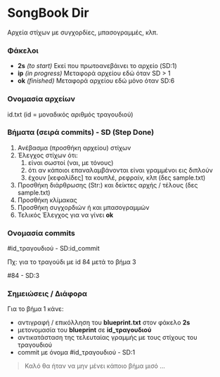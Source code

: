 # SongBook Dir

Αρχεία στίχων με συγχορδίες, μπασογραμμές, κλπ.

### Φάκελοι

- **2s** *(to start)* Εκεί που πρωτοανεβάινει το αρχείο (SD:1)
- **ip** *(in progress)* Μεταφορά αρχείου εδώ όταν SD > 1
- **ok** *(finished)* Μεταφορά αρχείου εδώ μόνο όταν SD:6

### Ονομασία αρχείων

id.txt (id = μοναδικός αριθμός τραγουδιού)

### Βήματα (σειρά commits) - SD (Step Done)

1. Ανέβασμα (προσθήκη αρχείου) στίχων
2. Έλεγχος στίχων ότι:
	1. είναι σωστοί (ναι, με τόνους)
	2. ότι αν κάποιοι επαναλαμβάνονται είναι γραμμένοι εις διπλούν
	3. έχουν [κεφαλίδες] τα κουπλέ, ρεφραίν, κλπ (δες sample.txt)
3. Προσθήκη διάρθρωσης (Str:) και δείκτες αρχής / τέλους (δες sample.txt)
4. Προσθήκη κλίμακας
5. Προσθήκη συγχορδιών ή και μπασογραμμών
6. Τελικός Έλεγχος για να γίνει **ok**

### Ονομασία commits

 #id_τραγουδιού - SD:id_commit

Πχ: για το τραγούδι με id 84 μετά το βήμα 3

 #84 - SD:3

### Σημειώσεις / Διάφορα

Για το βήμα 1 κάνε:
- αντιγραφή / επικόλληση του **blueprint.txt** στον φάκελο **2s**
- μετονομασία του **blueprint** σε **id_τραγουδιού**
- αντικατάσταση της τελευταίας γραμμής με τους στίχους του τραγουδιού
- commit με όνομα #id_τραγουδιού - SD:1

> Καλό θα ήταν να μην μένει κάποιο βήμα μισό ...
